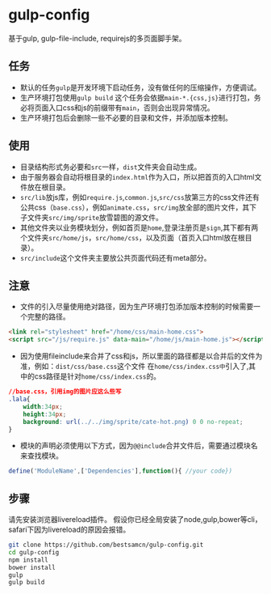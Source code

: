 # gulp-config
基于gulp, gulp-file-include, requirejs的多页面脚手架。

## 任务
- 默认的任务``gulp``是开发环境下启动任务，没有做任何的压缩操作，方便调试。
- 生产环境打包使用``gulp build`` 这个任务会依据``main-*.{css,js}``进行打包，务必将页面入口css和js的前缀带有``main``，否则会出现异常情况。
- 生产环境打包后会删除一些不必要的目录和文件，并添加版本控制。

## 使用
- 目录结构形式务必要和``src``一样，``dist``文件夹会自动生成。
- 由于服务器会自动将根目录的``index.html``作为入口，所以把首页的入口html文件放在根目录。
- ``src/lib``放js库，例如``require.js``,``common.js``,``src/css``放第三方的css文件还有公共css（``base.css``），例如``animate.css``，``src/img``放全部的图片文件，其下子文件夹``src/img/sprite``放雪碧图的源文件。
- 其他文件夹以业务模块划分，例如首页是``home``,登录注册页是``sign``,其下都有两个文件夹``src/home/js``，``src/home/css``，以及页面（首页入口html放在根目录）。
- ``src/include``这个文件夹主要放公共页面代码还有meta部分。

## 注意
- 文件的引入尽量使用绝对路径，因为生产环境打包添加版本控制的时候需要一个完整的路径。
```html
<link rel="stylesheet" href="/home/css/main-home.css">
<script src="/js/require.js" data-main="/home/js/main-home.js"></script>
```
- 因为使用fileinclude来合并了css和js，所以里面的路径都是以合并后的文件为准，例如：``dist/css/base.css``这个文件
在``home/css/index.css中``引入了,其中的css路径是针对``home/css/index.css``的。
```css
//base.css，引用img的图片应这么些写
.lala{
    width:34px;
    height:34px;
    background: url(../../img/sprite/cate-hot.png) 0 0 no-repeat;
}
```
- 模块的声明必须使用以下方式，因为``@@include``合并文件后，需要通过模块名来查找模块。
```javascript
define('ModuleName',['Dependencies'],function(){ //your code})
```
## 步骤
请先安装浏览器livereload插件。
假设你已经全局安装了node,gulp,bower等cli，safari下因为livereload的原因会报错。
```bash
git clone https://github.com/bestsamcn/gulp-config.git
cd gulp-config
npm install
bower install
gulp 
gulp build
```

